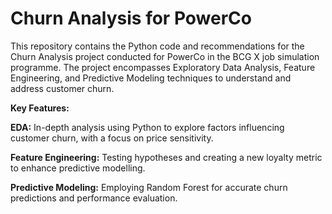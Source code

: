 # Churn Analysis for PowerCo

This repository contains the Python code and recommendations for the Churn Analysis project conducted for PowerCo in the BCG X job simulation programme. The project encompasses Exploratory Data Analysis, Feature Engineering, and Predictive Modeling techniques to understand and address customer churn.

**Key Features:**

**EDA:** In-depth analysis using Python to explore factors influencing customer churn, with a focus on price sensitivity.

**Feature Engineering:** Testing hypotheses and creating a new loyalty metric to enhance predictive modelling.

**Predictive Modeling:** Employing Random Forest for accurate churn predictions and performance evaluation.

